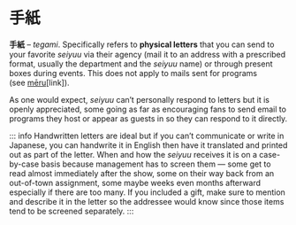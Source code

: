 # 手紙

**手紙** – *tegami*. Specifically refers to **physical letters** that you can send to your favorite *seiyuu* via their agency (mail it to an address with a prescribed format, usually the department and the *seiyuu* name) or through present boxes during events. This does not apply to mails sent for programs (see [mēru](https://whimsicaltranslations.wordpress.com/seiyuu-subculture-term-glossary/#mail)[link]).

As one would expect, *seiyuu* can’t personally respond to letters but it is openly appreciated, some going as far as encouraging fans to send email to programs they host or appear as guests in so they can respond to it directly.

::: info
Handwritten letters are ideal but if you can’t communicate or write in Japanese, you can handwrite it in English then have it translated and printed out as part of the letter. When and how the *seiyuu* receives it is on a case-by-case basis because management has to screen them — some get to read almost immediately after the show, some on their way back from an out-of-town assignment, some maybe weeks even months afterward especially if there are too many. If you included a gift, make sure to mention and describe it in the letter so the addressee would know since those items tend to be screened separately.
:::
